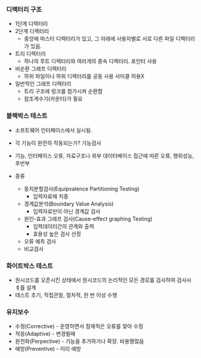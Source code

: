 ### 디렉터리 구조
- 1단계 디렉터리 
- 2단계 디렉터리
    - 중앙에 마스터 디렉터리가 있고, 그 아래에 사용자별로 서로 다른 파일 디렉터리가 있음. 
- 트리 디렉터리
    - 하나의 루트 디렉터리와 여러개의 종속 디렉터리. 포인터 사용
- 비순환 그래프 디렉터리
    - 하위 파일이나 하위 디렉터리를 공동 사용 사이클 허용X
- 일반적인 그래프 디렉터리
    - 트리 구조에 링크를 첨가시켜 순환함
    - 참조계수기(카운터)가 필요

### 블랙박스 테스트
- 소프트웨어 인터페이스에서 실시됨.
- 각 기능이 완전히 작동되는가? 기능검사
- 기능, 인터페이스 오류, 자료구조나 외부 데이터베이스 접근에 따른 오류, 행위성능, 후반부

- 종류
    - 동치분할검사(Equipvalence Partitioning Testing)
        - 입력자료에 치중
    - 경계값분석(Boundary Value Analysis)
        - 입력자료만이 아닌 경계값 검사
    - 원인-효과 그래프 검사(Cause-effect graphing Testing)
        - 입력데이터간의 관계와 출력
        - 효용성 높은 검사 선정
    - 오류 예측 검사
    - 비교검사

### 화이트박스 테스트
- 원시코드를 오픈시킨 상태에서 원시코드의 논리적인 모든 경로를 검사하여 검사사ㅖ를 설계
- 테스트 초기, 직접관찰, 절차적, 한 번 이상 수행

### 유지보수
- 수정(Corrective) - 운영하면서 잠재적은 오류를 찾아 수정 
- 적응(Adaptive) - 변경될때
- 완전화(Perpective) - 기능을 추가하거나 확장. 비용짱많음
- 예방(Preventive) - 미리 예방
